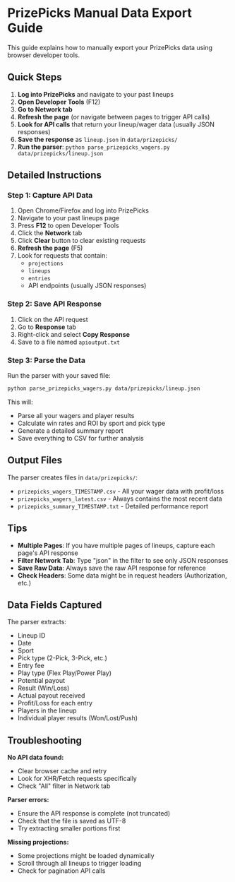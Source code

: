 # PrizePicks Manual Data Export Guide

This guide explains how to manually export your PrizePicks data using browser developer tools.

## Quick Steps

1. **Log into PrizePicks** and navigate to your past lineups
2. **Open Developer Tools** (F12)
3. **Go to Network tab**
4. **Refresh the page** (or navigate between pages to trigger API calls)
5. **Look for API calls** that return your lineup/wager data (usually JSON responses)
6. **Save the response** as `lineup.json` in `data/prizepicks/`
7. **Run the parser**: `python parse_prizepicks_wagers.py data/prizepicks/lineup.json`

## Detailed Instructions

### Step 1: Capture API Data

1. Open Chrome/Firefox and log into PrizePicks
2. Navigate to your past lineups page
3. Press **F12** to open Developer Tools
4. Click the **Network** tab
5. Click **Clear** button to clear existing requests
6. **Refresh the page** (F5)
7. Look for requests that contain:
   - `projections`
   - `lineups`
   - `entries`
   - API endpoints (usually JSON responses)

### Step 2: Save API Response

1. Click on the API request
2. Go to **Response** tab
3. Right-click and select **Copy Response**
4. Save to a file named `apioutput.txt`

### Step 3: Parse the Data

Run the parser with your saved file:

```bash
python parse_prizepicks_wagers.py data/prizepicks/lineup.json
```

This will:
- Parse all your wagers and player results
- Calculate win rates and ROI by sport and pick type
- Generate a detailed summary report
- Save everything to CSV for further analysis

## Output Files

The parser creates files in `data/prizepicks/`:
- `prizepicks_wagers_TIMESTAMP.csv` - All your wager data with profit/loss
- `prizepicks_wagers_latest.csv` - Always contains the most recent data
- `prizepicks_summary_TIMESTAMP.txt` - Detailed performance report

## Tips

- **Multiple Pages**: If you have multiple pages of lineups, capture each page's API response
- **Filter Network Tab**: Type "json" in the filter to see only JSON responses
- **Save Raw Data**: Always save the raw API response for reference
- **Check Headers**: Some data might be in request headers (Authorization, etc.)

## Data Fields Captured

The parser extracts:
- Lineup ID
- Date
- Sport
- Pick type (2-Pick, 3-Pick, etc.)
- Entry fee
- Play type (Flex Play/Power Play)
- Potential payout
- Result (Win/Loss)
- Actual payout received
- Profit/Loss for each entry
- Players in the lineup
- Individual player results (Won/Lost/Push)

## Troubleshooting

**No API data found:**
- Clear browser cache and retry
- Look for XHR/Fetch requests specifically
- Check "All" filter in Network tab

**Parser errors:**
- Ensure the API response is complete (not truncated)
- Check that the file is saved as UTF-8
- Try extracting smaller portions first

**Missing projections:**
- Some projections might be loaded dynamically
- Scroll through all lineups to trigger loading
- Check for pagination API calls